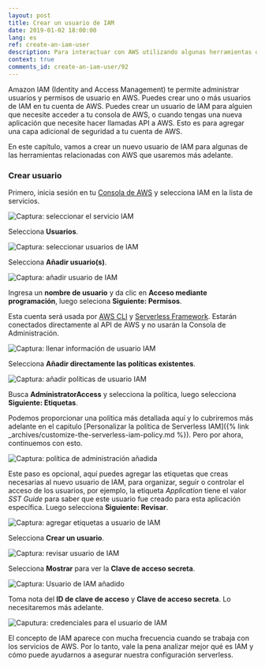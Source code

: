 ```yaml
---
layout: post
title: Crear un usuario de IAM
date: 2019-01-02 18:00:00
lang: es
ref: create-an-iam-user
description: Para interactuar con AWS utilizando algunas herramientas de línea de comandos, necesitamos crear un usuario de IAM a través de la consola de AWS.
context: true
comments_id: create-an-iam-user/92
---
```


Amazon IAM (Identity and Access Management) te permite administrar usuarios y permisos de usuario en AWS. Puedes crear uno o más usuarios de IAM en tu cuenta de AWS. Puedes crear un usuario de IAM para alguien que necesite acceder a tu consola de AWS, o cuando tengas una nueva aplicación que necesite hacer llamadas API a AWS. Esto es para agregar una capa adicional de seguridad a tu cuenta de AWS.

En este capítulo, vamos a crear un nuevo usuario de IAM para algunas de las herramientas relacionadas con AWS que usaremos más adelante.

### Crear usuario

Primero, inicia sesión en tu [Consola de AWS](https://console.aws.amazon.com) y selecciona IAM en la lista de servicios.

![Captura: seleccionar el servicio IAM](/assets/es/iam-user/select-iam-service.png)

Selecciona **Usuarios**.

![Captura: seleccionar usuarios de IAM](/assets/es/iam-user/select-iam-users.png)

Selecciona **Añadir usuario(s)**.

![Captura: añadir usuario de IAM](/assets/es/iam-user/add-iam-user.png)

Ingresa un **nombre de usuario** y da clic en **Acceso mediante programación**, luego seleciona **Siguiente: Permisos**.

Esta cuenta será usada por [AWS CLI](https://aws.amazon.com/cli/) y [Serverless Framework](https://serverless.com). Estarán conectados directamente al API de AWS y no usarán la Consola de Administración.

![Captura: llenar información de usuario IAM](/assets/es/iam-user/fill-in-iam-user-info.png)

Selecciona **Añadir directamente las políticas existentes**.

![Captura: añadir políticas de usuario IAM](/assets/es/iam-user/add-iam-user-policy.png)

Busca **AdministratorAccess** y selecciona la política, luego selecciona **Siguiente: Etiquetas**.

Podemos proporcionar una política más detallada aquí y lo cubriremos más adelante en el capitulo [Personalizar la política de Serverless IAM]({% link _archives/customize-the-serverless-iam-policy.md %}). Pero por ahora, continuemos con esto.

![Captura: política de administración añadida](/assets/es/iam-user/added-admin-policy.png)

Este paso es opcional, aquí puedes agregar las etiquetas que creas necesarias al nuevo usuario de IAM, para organizar, seguir o controlar el acceso de los usuarios, por ejemplo, la etiqueta _Application_ tiene el valor _SST Guide_ para saber que este usuario fue creado para esta aplicación específica. Luego selecciona **Siguiente: Revisar**.

![Captura: agregar etiquetas a usuario de IAM](/assets/es/iam-user/add-iam-user-tags.png)

Selecciona **Crear un usuario**.

![Captura: revisar usuario de IAM](/assets/es/iam-user/review-iam-user.png)

Selecciona **Mostrar** para ver la **Clave de acceso secreta**.

![Captura: Usuario de IAM añadido](/assets/es/iam-user/added-iam-user.png)

Toma nota del **ID de clave de acceso** y **Clave de acceso secreta**. Lo necesitaremos más adelante.

![Caputura: credenciales para el usuario de IAM](/assets/es/iam-user/iam-user-credentials.png)

El concepto de IAM aparece con mucha frecuencia cuando se trabaja con los servicios de AWS. Por lo tanto, vale la pena analizar mejor qué es IAM y cómo puede ayudarnos a asegurar nuestra configuración serverless.

